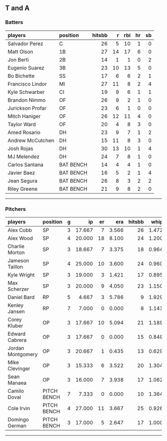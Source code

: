 ## T and A

### Batters

 
|players          |position  | hitsbb|  r| rbi| hr| sb| 
|:----------------|:---------|------:|--:|---:|--:|--:| 
|Salvador Perez   |C         |     26|  5|  10|  1|  0| 
|Matt Olson       |1B        |     27| 14|  17|  6|  0| 
|Jon Berti        |2B        |     14|  1|   1|  0|  2| 
|Eugenio Suarez   |3B        |     23| 10|  13|  5|  0| 
|Bo Bichette      |SS        |     17|  6|   6|  2|  1| 
|Francisco Lindor |MI        |     27| 11|   8|  2|  4| 
|Kyle Schwarber   |CI        |     19|  9|   6|  1|  1| 
|Brandon Nimmo    |OF        |     26|  9|   2|  1|  0| 
|Jurickson Profar |OF        |     23|  6|   1|  0|  0| 
|Mitch Haniger    |OF        |     26| 12|  11|  4|  0| 
|Taylor Ward      |OF        |     20|  4|   8|  3|  0| 
|Amed Rosario     |DH        |     23|  9|   7|  1|  2| 
|Andrew McCutchen |DH        |     15| 11|   8|  3|  0| 
|Josh Rojas       |DH        |     30| 13|  10|  1|  4| 
|MJ Melendez      |DH        |     24|  7|   8|  1|  0| 
|Carlos Santana   |BAT BENCH |     14|  4|   4|  1|  0| 
|Javier Baez      |BAT BENCH |     16|  5|   2|  1|  4| 
|Jean Segura      |BAT BENCH |     26|  8|   3|  2|  2| 
|Riley Greene     |BAT BENCH |     21|  9|   8|  2|  0| 

* * *

### Pitchers

 
|players           |position    |  g|     ip| er|   era| hitsbb|  whip| so|  w| sv| 
|:-----------------|:-----------|--:|------:|--:|-----:|------:|-----:|--:|--:|--:| 
|Alex Cobb         |SP          |  3| 17.667|  7| 3.566|     26| 1.472| 15|  1|  0| 
|Alex Wood         |SP          |  4| 20.000| 18| 8.100|     24| 1.200| 21|  1|  0| 
|Charlie Morton    |SP          |  3| 18.667|  7| 3.375|     18| 0.964| 30|  1|  0| 
|Jameson Taillon   |SP          |  4| 25.000| 10| 3.600|     24| 0.960| 17|  2|  0| 
|Kyle Wright       |SP          |  3| 19.000|  3| 1.421|     17| 0.895| 20|  3|  0| 
|Max Scherzer      |SP          |  3| 20.000|  9| 4.050|     23| 1.150| 17|  1|  0| 
|Daniel Bard       |RP          |  5|  4.667|  3| 5.786|      9| 1.929|  6|  0|  3| 
|Kenley Jansen     |RP          |  7|  7.000|  0| 0.000|      8| 1.143|  9|  0|  5| 
|Corey Kluber      |OP          |  3| 17.667| 10| 5.094|     21| 1.189| 15|  1|  0| 
|Edward Cabrera    |OP          |  3| 17.667|  0| 0.000|     15| 0.849| 20|  2|  0| 
|Jordan Montgomery |OP          |  3| 20.667|  1| 0.435|     13| 0.629| 23|  3|  0| 
|Mike Clevinger    |OP          |  3| 15.333|  6| 3.522|     20| 1.304|  8|  1|  0| 
|Sean Manaea       |OP          |  3| 16.000|  7| 3.938|     17| 1.062| 14|  1|  0| 
|Camilo Doval      |PITCH BENCH |  7|  7.333|  0| 0.000|     10| 1.364|  6|  1|  4| 
|Cole Irvin        |PITCH BENCH |  4| 27.000| 11| 3.667|     25| 0.926| 20|  0|  0| 
|Domingo German    |PITCH BENCH |  3| 17.000|  5| 2.647|     17| 1.000| 13|  1|  0| 


* * *


